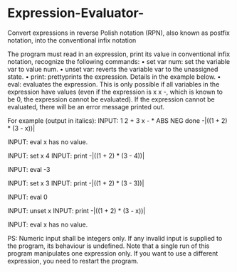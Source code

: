 # Expression-Evaluator-
Convert expressions in reverse Polish notation (RPN), also known as postfix notation, into the conventional infix notation

The program must read in an expression, print its value in conventional infix notation, recognize the following commands:
• set var num:
     set the variable var to value num. 
• unset var: 
     reverts the variable var to the unassigned state.
• print: 
     prettyprints the expression. Details in the example below.
• eval: 
     evaluates the expression. This is only possible if all variables in the expression have values (even if the expression is x x -, which is known to be 0, the expression cannot be evaluated). 
     If the expression cannot be evaluated, there will be an error message printed out. 
     
For example (output in italics):
INPUT: 1 2 + 3 x - * ABS NEG done
-|((1 + 2) * (3 - x))|

INPUT: eval
x has no value.

INPUT: set x 4
INPUT: print
-|((1 + 2) * (3 - 4))| 

INPUT: eval
-3

INPUT: set x 3
INPUT: print
-|((1 + 2) * (3 - 3))| 

INPUT: eval
0

INPUT: unset x
INPUT: print
-|((1 + 2) * (3 - x))|

INPUT: eval
x has no value.


PS: Numeric input shall be integers only. If any invalid input is supplied to the program, its behaviour is undefined. 
    Note that a single run of this program manipulates one expression only.
    If you want to use a different expression, you need to restart the program.
